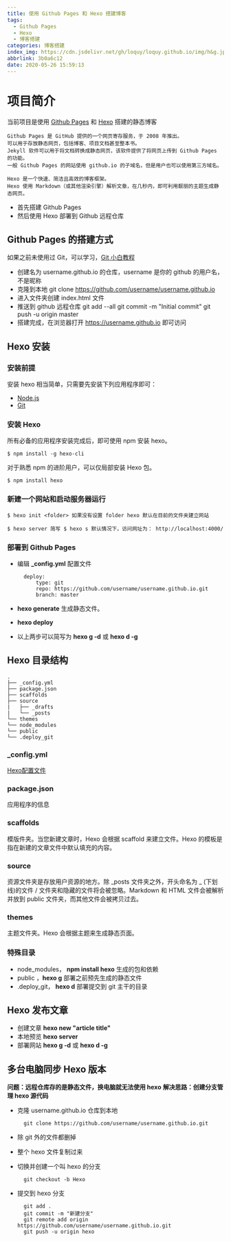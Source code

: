 ```yaml
---
title: 使用 Github Pages 和 Hexo 搭建博客
tags:
  - Github Pages
  - Hexo
  - 博客搭建
categories: 博客搭建
index_img: https://cdn.jsdelivr.net/gh/loquy/loquy.github.io/img/h&g.jpg
abbrlink: 3b0a6c12
date: 2020-05-26 15:59:13
---
```

# 项目简介
当前项目是使用 [Github Pages](https://pages.github.com/) 和 [Hexo](https://Hexo.io/zh-cn/docs/) 搭建的静态博客

    Github Pages 是 GitHub 提供的一个网页寄存服务，于 2008 年推出。
    可以用于存放静态网页，包括博客、项目文档甚至整本书。
    Jekyll 软件可以用于将文档转换成静态网页，该软件提供了将网页上传到 Github Pages 的功能。
    一般 Github Pages 的网站使用 github.io 的子域名，但是用户也可以使用第三方域名。

    Hexo 是一个快速、简洁且高效的博客框架。
    Hexo 使用 Markdown（或其他渲染引擎）解析文章，在几秒内，即可利用靓丽的主题生成静态网页。

- 首先搭建 Github Pages
- 然后使用 Hexo 部署到 Github 远程仓库

## Github Pages 的搭建方式
如果之前未使用过 Git，可以学习，[Git 小白教程](http://rogerdudler.github.io/git-guide/index.zh.html)
- 创建名为 username.github.io 的仓库，username 是你的 github 的用户名，不是昵称
- 克隆到本地 
    git clone https://github.com/username/username.github.io
- 进入文件夹创建 index.html 文件
- 推送到 github 远程仓库
    git add --all
    git commit -m "Initial commit"
    git push -u origin master
- 搭建完成，在浏览器打开 https://username.github.io 即可访问

## Hexo 安装

### 安装前提
安装 hexo 相当简单，只需要先安装下列应用程序即可：
- [Node.js](https://nodejs.org/en/)
- [Git](https://git-scm.com/)

### 安装 Hexo
所有必备的应用程序安装完成后，即可使用 npm 安装 hexo。

    $ npm install -g hexo-cli

对于熟悉 npm 的进阶用户，可以仅局部安装 Hexo 包。

    $ npm install hexo
    
### 新建一个网站和启动服务器运行

    $ hexo init <folder> 如果没有设置 folder hexo 默认在目前的文件夹建立网站

    $ hexo server 简写 $ hexo s 默认情况下，访问网址为： http://localhost:4000/

### 部署到 Github Pages
- 编辑 **_config.yml** 配置文件

        deploy:
            type: git
            repo: https://github.com/username/username.github.io.git
            branch: master  

- **hexo generate** 生成静态文件。
- **hexo deploy**
- 以上两步可以简写为 **hexo g -d** 或 **hexo d -g**


## Hexo 目录结构
    .
    ├── _config.yml 
    ├── package.json
    ├── scaffolds
    ├── source
    |   ├── _drafts
    |   └── _posts
    └── themes
    └── node_modules
    └── public
    └── .deploy_git

### _config.yml
[Hexo配置文件](https://Hexo.io/zh-cn/docs/configuration)

### package.json
应用程序的信息

### scaffolds
模版件夹。当您新建文章时，Hexo 会根据 scaffold 来建立文件。Hexo 的模板是指在新建的文章文件中默认填充的内容。

### source
资源文件夹是存放用户资源的地方。除 _posts 文件夹之外，开头命名为 _ (下划线)的文件 / 文件夹和隐藏的文件将会被忽略。Markdown 和 HTML 文件会被解析并放到 public 文件夹，而其他文件会被拷贝过去。

### themes
主题文件夹。Hexo 会根据主题来生成静态页面。

### 特殊目录
- node_modules， **npm install hexo** 生成的包和依赖
- public ，**hexo g** 部署之前预先生成的静态文件
- .deploy_git， **hexo d** 部署提交到 git 主干的目录

## Hexo 发布文章
- 创建文章 **hexo new "article title"**
- 本地预览 **hexo server**
- 部署网站 **hexo g -d** 或 **hexo d -g**

## 多台电脑同步 Hexo 版本
**问题：远程仓库存的是静态文件，换电脑就无法使用 hexo**
**解决思路：创建分支管理 hexo 源代码**

- 克隆 username.github.io 仓库到本地

        git clone https://github.com/username/username.github.io.git

- 除 git 外的文件都删掉

- 整个 hexo 文件复制过来

- 切换并创建一个叫 hexo 的分支

        git checkout -b Hexo

- 提交到 hexo 分支

        git add .
        git commit -m "新建分支"
        git remote add origin https://github.com/username/username.github.io.git
        git push -u origin hexo